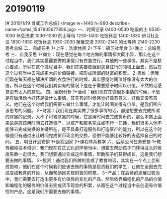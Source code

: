 # 20190119

[# 2019/1/19 肖威工作总结]
<image w=1440 h=960 describe= name=Notes_1547905677856.jpg>
一、时间记录
0400-0530 吃饭的士
0530-1030 休息洗漱
1030-1230 的士等待
1230-1400 吃饭休息
1400-1830 研习社会议
1830-1930 吃饭休息
1930-2030 聚餐交流
2030-2140 的士等待
2140-2230 思考总结
二、完成任务
1+上午：洗漱休闲
2+下午：研习社年会
3+晚上：总结思考
三、自我反思
1+商业：现在感觉在每个地方做的事情都大同小异，那么在这个过程当中，我们其实最需要做的事情只有衣食住行。其他的一些事情，其实不是核心要点，所以在这个过程当中，我们其实要依据到衣食住行的领域上面去，然后在这个过程当中去完成更大的价值链接，把形成所谓的财富的积累。
2-思维：但我们现在每天都在解决所谓的衣食住行的时候，其实感觉时间值好像没有太大的价值，所以在这个时候我们其实有的情况下是在于需要赋予时间以价值，不然的话感觉没有太大的意思。
四、案例分析
1+活动：我们现在在做很多事情的时候，不管是在做活动也好还是做什么事情，其实有的时候感觉好像有意义，好像又没有意义，他们在这个时候我们需要去做什么事情，才能让时间变得有价值，是我们所应该思考的问题。
2+财富：我们现在其实做了很多事情的话，都是想要去完成所谓的财富的记录，大不了积累财富的时候，它是用时间去完成货币的，那么本质上面来说是应该用时间去打造资产，以资产和服务完成或不行一句话，我们很多人他不能够去完成兑换的关键所在，是不具备打造服务和打造资产的能力，所以在这个时候他只有通过出让时间完成货币现金的交换，恐怕不能够比较好的去选择自己的时间。
五、明日计划安排
1+返程回家
2+课程体系教学
六、后续公司任务安排
1+教育编程技术培训：我们现在在正式化的环境当中，想要去帮助孩子们获得成长的难度系数一定很大，我们想要通过变成这件事情，帮助孩子们获得成长，这是我们想要去做的事情。
2+投资：通过我们所做的变成了教育的话，其实在一个点上会形成饱和，他们在这个时候我们应该去做的事情是投资我们的学生，让他在全国去完成变成教育的开设，从而帮助她实现财富的积累。
3+产品：在后续的发展过程当中，我们需要去打造出更多有价值性的变化的产品，然后依靠编程化的产品的价值和编程化的服务的价值去完成货币现金的积累，从而在这个过程当中去创造有价值性的产品，这是我们所需要去做的事情。
